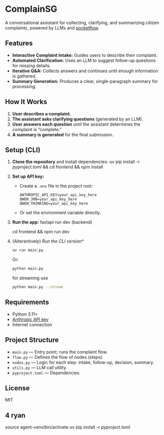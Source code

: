 # ComplainSG

A conversational assistant for collecting, clarifying, and summarizing citizen complaints, powered by LLMs and [pocketflow](https://github.com/jolow/pocketflow).

## Features

- **Interactive Complaint Intake:** Guides users to describe their complaint.
- **Automated Clarification:** Uses an LLM to suggest follow-up questions for missing details.
- **Iterative Q&A:** Collects answers and continues until enough information is gathered.
- **Summary Generation:** Produces a clear, single-paragraph summary for processing.

## How It Works

1. **User describes a complaint.**
2. **The assistant asks clarifying questions** (generated by an LLM).
3. **User answers each question** until the assistant determines the complaint is “complete.”
4. **A summary is generated** for the final submission.

## Setup (CLI)

1. **Clone the repository** and install dependencies:
   uv pip install -r pyproject.toml && cd frontend && npm install 
   

2. **Set up API key:**

   - Create a `.env` file in the project root:
     ```
     ANTHROPIC_API_KEY=your_api_key_here
     QWEN_30B=your_api_key_here
     QWEN_THINKING=your_api_key_here
     ```
   - Or set the environment variable directly.

3. **Run the app:**
    fastapi run dev (backend)

    cd frontend && npm run dev


4. (Alterantively) *Run the CLI version**

   ```sh
   uv run main.py
   ```

   Or:

   ```sh
   python main.py
   ```

   for streaming use

   ```sh
   python main.py --stream
   ```


## Requirements

- Python 3.11+
- [Anthropic API key](https://console.anthropic.com/)
- Internet connection

## Project Structure

- `main.py` — Entry point; runs the complaint flow.
- `flow.py` — Defines the flow of nodes (steps).
- `nodes.py` — Logic for each step: intake, follow-up, decision, summary.
- `utils.py` — LLM call utility.
- `pyproject.toml` — Dependencies.

## License

MIT

## 4 ryan

source agent-venv/bin/activate
uv pip install -r pyproject.toml
